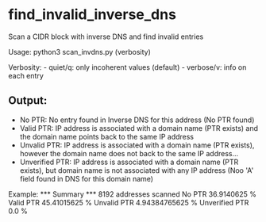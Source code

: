 # find_invalid_inverse_dns
Scan a CIDR block with inverse DNS and find invalid entries

Usage: python3 scan_invdns.py <prefix> (verbosity)

Verbosity: 
           - quiet/q: only incoherent values (default)
           - verbose/v: info on each entry 
  

           
## Output: 
    
- No PTR: No entry found in Inverse DNS for this address (No PTR found)
- Valid PTR: IP address is associated with a domain name (PTR exists) and the domain name points back to the same IP address
- Unvalid PTR: IP address is associated with a domain name (PTR exists), however the domain name does not back to the same IP address...
- Unverified PTR: IP address is associated with a domain name (PTR exists), but domain name is not associated with any IP address (Noo 'A' field found in DNS for this domain name)
           
           
Example:
*** Summary ***
8192  addresses scanned
No PTR          36.9140625 %
Valid PTR       45.41015625 %
Unvalid PTR     4.94384765625 %
Unverified PTR  0.0 %
           
